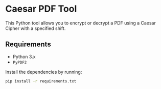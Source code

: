# Caesar PDF Tool

This Python tool allows you to encrypt or decrypt a PDF using a Caesar Cipher with a specified shift.

## Requirements

- Python 3.x
- `PyPDF2`

Install the dependencies by running:

```bash
pip install -r requirements.txt